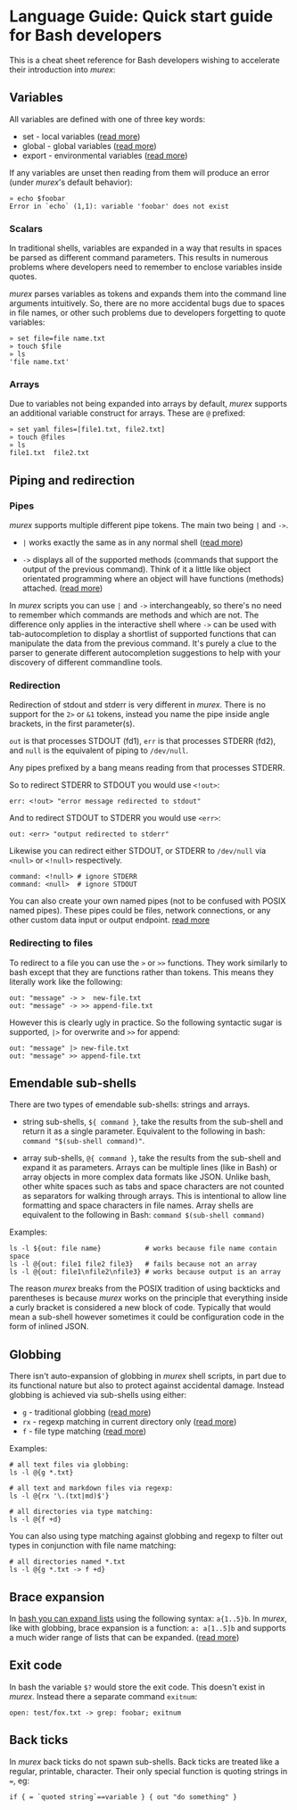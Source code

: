 # Language Guide: Quick start guide for Bash developers

This is a cheat sheet reference for Bash developers wishing to accelerate
their introduction into _murex_:

## Variables

All variables are defined with one of three key words:

* set - local variables ([read more](commands/set.md))
* global - global variables ([read more](commands/global.md))
* export - environmental variables ([read more](commands/export.md))

If any variables are unset then reading from them will produce an error (under
_murex_'s default behavior):

    » echo $foobar
    Error in `echo` (1,1): variable 'foobar' does not exist

### Scalars

In traditional shells, variables are expanded in a way that results in spaces
be parsed as different command parameters. This results in numerous problems
where developers need to remember to enclose variables inside quotes.

_murex_ parses variables as tokens and expands them into the command line
arguments intuitively. So, there are no more accidental bugs due to spaces in
file names, or other such problems due to developers forgetting to quote
variables:

    » set file=file name.txt
    » touch $file
    » ls
    'file name.txt'

### Arrays

Due to variables not being expanded into arrays by default, _murex_ supports an
additional variable construct for arrays. These are `@` prefixed:

    » set yaml files=[file1.txt, file2.txt]
    » touch @files
    » ls
    file1.txt  file2.txt

## Piping and redirection

### Pipes

_murex_ supports multiple different pipe tokens. The main two being `|` and
`->`.

* `|` works exactly the same as in any normal shell ([read more](parser/pipe-posix.md))

* `->` displays all of the supported methods (commands that support the output
  of the previous command). Think of it a little like object orientated
  programming where an object will have functions (methods) attached. ([read more](parser/pipe-arrow.md))

In _murex_ scripts you can use `|` and `->` interchangeably, so there's no need
to remember which commands are methods and which are not. The difference only
applies in the interactive shell where `->` can be used with tab-autocompletion
to display a shortlist of supported functions that can manipulate the data from
the previous command. It's purely a clue to the parser to generate different
autocompletion suggestions to help with your discovery of different commandline
tools.

### Redirection

Redirection of stdout and stderr is very different in _murex_. There is no
support for the `2>` or `&1` tokens,  instead you name the pipe inside angle
brackets, in the first parameter(s).

`out` is that processes STDOUT (fd1), `err` is that processes STDERR (fd2), and
`null` is the equivalent of piping to `/dev/null`.

Any pipes prefixed by a bang means reading from that processes STDERR.

So to redirect STDERR to STDOUT you would use `<!out>`:

    err: <!out> "error message redirected to stdout"

And to redirect STDOUT to STDERR you would use `<err>`:

    out: <err> "output redirected to stderr"

Likewise you can redirect either STDOUT, or STDERR to `/dev/null` via `<null>`
or `<!null>` respectively.

    command: <!null> # ignore STDERR
    command: <null>  # ignore STDOUT

You can also create your own named pipes (not to be confused with POSIX named
pipes). These pipes could be files, network connections, or any other custom
data input or output endpoint. [read more](user-guide/namedpipes.md)

### Redirecting to files

To redirect to a file you can use the `>` or `>>` functions. They work
similarly to bash except that they are functions rather than tokens. This means
they literally work like the following:

    out: "message" -> >  new-file.txt
    out: "message" -> >> append-file.txt

However this is clearly ugly in practice. So the following syntactic sugar is
supported, `|>` for overwrite and `>>` for append:

    out: "message" |> new-file.txt
    out: "message" >> append-file.txt

## Emendable sub-shells

There are two types of emendable sub-shells: strings and arrays.

* string sub-shells, `${ command }`, take the results from the sub-shell
and return it as a single parameter. Equivalent to the following in bash:
`command "$(sub-shell command)"`.

* array sub-shells, `@{ command }`, take the results from the sub-shell
and expand it as parameters. Arrays can be multiple lines (like in Bash)
or array objects in more complex data formats like JSON. Unlike bash,
other white spaces such as tabs and space characters are not counted as
separators for walking through arrays. This is intentional to allow line
formatting and space characters in file names. Array shells are
equivalent to the following in Bash: `command $(sub-shell command)`

Examples:

    ls -l ${out: file name}           # works because file name contain space
    ls -l @{out: file1 file2 file3}   # fails because not an array
    ls -l @{out: file1\nfile2\nfile3} # works because output is an array

The reason _murex_ breaks from the POSIX tradition of using backticks and
parentheses is because _murex_ works on the principle that everything inside
a curly bracket is considered a new block of code. Typically that would mean
a sub-shell however sometimes it could be configuration code in the form of
inlined JSON.

## Globbing

There isn't auto-expansion of globbing in _murex_ shell scripts, in part due to
its functional nature but also to protect against accidental damage. Instead
globbing is achieved via sub-shells using either:

* `g`  - traditional globbing ([read more](commands/g.md))
* `rx` - regexp matching in current directory only ([read more](commands/rx.md))
* `f`  - file type matching ([read more](commands/f.md))

Examples:

    # all text files via globbing:
    ls -l @{g *.txt}

    # all text and markdown files via regexp:
    ls -l @{rx '\.(txt|md)$'}

    # all directories via type matching:
    ls -l @{f +d}

You can also using type matching against globbing and regexp to filter
out types in conjunction with file name matching:

    # all directories named *.txt
    ls -l @{g *.txt -> f +d}

## Brace expansion

In [bash you can expand lists](https://en.wikipedia.org/wiki/Bash_(Unix_shell)#Brace_expansion)
using the following syntax: `a{1..5}b`. In _murex_, like with globbing, brace
expansion is a function: `a: a[1..5]b` and supports a much wider range of lists
that can be expanded. ([read more](commands/a.md))

## Exit code

In bash the variable `$?` would store the exit code. This doesn't exist
in _murex_. Instead there a separate command `exitnum`:

    open: test/fox.txt -> grep: foobar; exitnum

## Back ticks

In _murex_ back ticks do not spawn sub-shells. Back ticks are treated
like a regular, printable, character. Their only special function is
quoting strings in `=`, eg:

    if { = `quoted string`==variable } { out "do something" }
